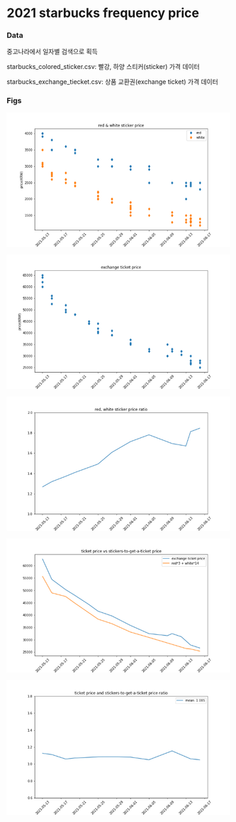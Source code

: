 # 2021 starbucks frequency price

### Data

중고나라에서 일자별 검색으로 획득

starbucks_colored_sticker.csv: 빨강, 하양 스티커(sticker) 가격 데이터

starbucks_exchange_tiecket.csv: 상품 교환권(exchange ticket) 가격 데이터



### Figs

![price](https://github.com/isingmodel/2021_starbucks_frequency_price/blob/main/figs/price.png)

![ticket_price](https://github.com/isingmodel/2021_starbucks_frequency_price/blob/main/figs/ticket_price.png)



![price_ratio](https://github.com/isingmodel/2021_starbucks_frequency_price/blob/main/figs/price_ratio.png)



![ticket price vs stickers-to-get-a-ticket price](https://github.com/isingmodel/2021_starbucks_frequency_price/blob/main/figs/ticket%20price%20vs%20stickers-to-get-a-ticket%20price.png)

![ticket price and stickers-to-get-a-ticket price ratio](https://github.com/isingmodel/2021_starbucks_frequency_price/blob/main/figs/ticket%20price%20and%20stickers-to-get-a-ticket%20price%20ratio.png)
